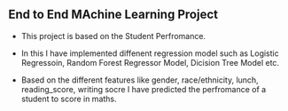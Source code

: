 ## End to End MAchine Learning Project

- This project is based on the Student Perfromance.

- In this I have implemented diffenent regression model such as Logistic Regressoin, Random Forest Regressor Model, Dicision Tree Model etc.
- Based on the different features like gender, race/ethnicity, lunch, reading_score, writing socre I have predicted the perfromance of a student to score in maths.
